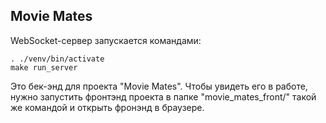 ## Movie Mates

WebSocket-сервер запускается командами:
```
. ./venv/bin/activate
make run_server
```  

Это бек-энд для проекта "Movie Mates".  Чтобы увидеть его в работе, нужно запустить
фронтэнд проекта в папке "movie_mates_front/" такой же командой и открыть 
фронэнд в браузере.
